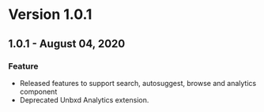 # Version 1.0.1
## 1.0.1 - August 04, 2020
### Feature
- Released features to support search, autosuggest, browse and analytics component
- Deprecated Unbxd Analytics extension.

